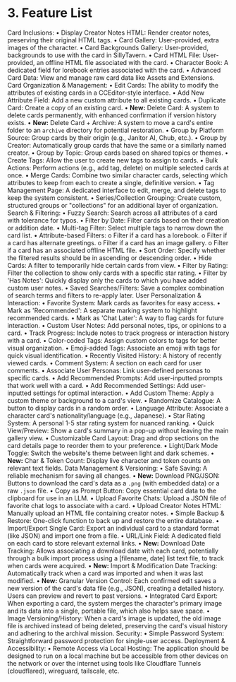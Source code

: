 # 3. Feature List
Card Inclusions:
•	Display Creator Notes HTML: Render creator notes, preserving their original HTML tags.
•	Card Gallery: User-provided, extra images of the character.
•	Card Backgrounds Gallery: User-provided, backgrounds to use with the card in SillyTavern.
•	Card HTML File: User-provided, an offline HTML file associated with the card.
•	Character Book: A dedicated field for lorebook entries associated with the card.
•	Advanced Card Data: View and manage raw card data like Assets and Extensions.
Card Organization & Management:
•	Edit Cards: The ability to modify the attributes of existing cards in a CCEditor-style interface.
•	Add New Attribute Field: Add a new custom attribute to all existing cards.
•	Duplicate Card: Create a copy of an existing card.
•	**New:** Delete Card: A system to delete cards permanently, with enhanced confirmation if version history exists.
•	**New:** Delete Card + Archive: A system to move a card's entire folder to an `archive` directory for potential restoration.
•	Group by Platform Source: Group cards by their origin (e.g., Janitor AI, Chub, etc.).
•	Group by Creator: Automatically group cards that have the same or a similarly named creator.
•	Group by Topic: Group cards based on shared topics or themes.
•	Create Tags: Allow the user to create new tags to assign to cards.
•	Bulk Actions: Perform actions (e.g., add tag, delete) on multiple selected cards at once.
•	Merge Cards: Combine two similar character cards, selecting which attributes to keep from each to create a single, definitive version.
•	Tag Management Page: A dedicated interface to edit, merge, and delete tags to keep the system consistent.
•	Series/Collection Grouping: Create custom, structured groups or "collections" for an additional layer of organization.
Search & Filtering:
•	Fuzzy Search: Search across all attributes of a card with tolerance for typos.
•	Filter by Date: Filter cards based on their creation or addition date.
•	Multi-tag Filter: Select multiple tags to narrow down the card list.
•	Attribute-based Filters:
o	Filter if a card has a lorebook.
o	Filter if a card has alternate greetings.
o	Filter if a card has an image gallery.
o	Filter if a card has an associated offline HTML file.
•	Sort Order: Specify whether the filtered results should be in ascending or descending order.
•	Hide Cards: A filter to temporarily hide certain cards from view.
•	Filter by Rating: Filter the collection to show only cards with a specific star rating.
•	Filter by 'Has Notes': Quickly display only the cards to which you have added custom user notes.
•	Saved Searches/Filters: Save a complex combination of search terms and filters to re-apply later.
User Personalization & Interaction:
•	Favorite System: Mark cards as favorites for easy access.
•	Mark as 'Recommended': A separate marking system to highlight recommended cards.
•	Mark as 'Chat Later': A way to flag cards for future interaction.
•	Custom User Notes: Add personal notes, tips, or opinions to a card.
•	Track Progress: Include notes to track progress or interaction history with a card.
•	Color-coded Tags: Assign custom colors to tags for better visual organization.
•	Emoji-added Tags: Associate an emoji with tags for quick visual identification.
•	Recently Visited History: A history of recently viewed cards.
•	Comment System: A section on each card for user comments.
•	Associate User Personas: Link user-defined personas to specific cards.
•	Add Recommended Prompts: Add user-inputted prompts that work well with a card.
•	Add Recommended Settings: Add user-inputted settings for optimal interaction.
•	Add Custom Theme: Apply a custom theme or background to a card's view.
•	Randomize Catalogue: A button to display cards in a random order.
•	Language Attribute: Associate a character card's nationality/language (e.g., Japanese).
•	Star Rating System: A personal 1-5 star rating system for nuanced ranking.
•	Quick View/Preview: Show a card's summary in a pop-up without leaving the main gallery view.
•	Customizable Card Layout: Drag and drop sections on the card details page to reorder them to your preference.
•	Light/Dark Mode Toggle: Switch the website's theme between light and dark schemes.
•	**New:** Char & Token Count: Display live character and token counts on relevant text fields.
Data Management & Versioning:
•	Safe Saving: A reliable mechanism for saving all changes.
•	**New:** Download PNG/JSON: Buttons to download the card's data as a `.png` (with embedded data) or a raw `.json` file.
•	Copy as Prompt Button: Copy essential card data to the clipboard for use in an LLM.
•	Upload Favorite Chats: Upload a JSON file of favorite chat logs to associate with a card.
•	Upload Creator Notes HTML: Manually upload an HTML file containing creator notes.
•	Simple Backup & Restore: One-click function to back up and restore the entire database.
•	Import/Export Single Card: Export an individual card to a standard format (like JSON) and import one from a file.
•	URL/Link Field: A dedicated field on each card to store relevant external links.
•	**New:** Download Date Tracking: Allows associating a download date with each card, potentially through a bulk import process using a [filename, date] list text file, to track when cards were acquired.
•	**New:** Import & Modification Date Tracking: Automatically track when a card was imported and when it was last modified.
•	**New:** Granular Version Control: Each confirmed edit saves a new version of the card's data file (e.g., JSON), creating a detailed history. Users can preview and revert to past versions.
•	Integrated Card Export: When exporting a card, the system merges the character's primary image and its data into a single, portable file, which also helps save space.
•	Image Versioning/History: When a card's image is updated, the old image file is archived instead of being deleted, preserving the card's visual history and adhering to the archival mission.
Security:
•	Simple Password System: Straightforward password protection for single-user access.
Deployment & Accessibility:
•	Remote Access via Local Hosting: The application should be designed to run on a local machine but be accessible from other devices on the network or over the internet using tools like Cloudflare Tunnels (cloudflared), wireguard, tailscale, etc.